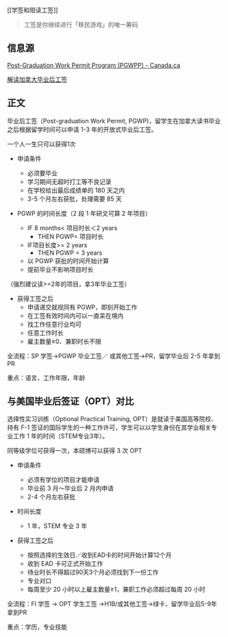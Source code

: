 [[学签和陪读工签]]

> 工签是你继续进行「移民游戏」的唯一筹码  [](https://youtu.be/td-oJbuFHCs?list=PLGMrzTnCOjdTga7uu5vVbudG_bwH3Vxl1&t=1859)

## 信息源
[Post-Graduation Work Permit Program (PGWPP) - Canada.ca](https://www.canada.ca/en/immigration-refugees-citizenship/corporate/publications-manuals/operational-bulletins-manuals/temporary-residents/study-permits/post-graduation-work-permit-program.html)

[解读加拿大毕业后工签](https://www.ciyes.ca/post/%E7%A1%AC%E5%B9%B2%E8%B4%A7-%E8%89%AF%E5%BF%83%E8%A7%A3%E8%AF%BB%E5%8A%A0%E6%8B%BF%E5%A4%A7%E6%AF%95%E4%B8%9A%E5%90%8E%E5%B7%A5%E7%AD%BE)

## 正文
毕业后工签（Post-graduation Work Permit, PGWP)，留学生在加拿大读书毕业之后根据留学时间可以申请 1-3 年的开放式毕业后工签。

一个人一生只可以获得1次

- 申请条件
	- 必须要毕业
	- 学习期间无超时打工等不良记录
	- 在学校给出最后成绩单的 180 天之内
	- 3-5 个月左右获批，处理需要 85 天


- PGWP 的时间长度（2 段 1 年研文可算 2 年项目）
	- IF 8 months< 项目时长＜2 years
		- THEN PGWP= 项目时长
	- IF项目长度>= 2 years
		- THEN PGWP = 3 years
	- 以 PGWP 获批的时间开始计算
	- 提前毕业不影响项目时长

（强烈建议读>=2年的项目，拿3年毕业工签）

- 获得工签之后
	- 申请递交就视同有 PGWP，即刻开始工作
	- 在工签有效时间内可以一直呆在境内
	- 找工作任意行业均可
	- 任意工作时长
	- 雇主数量≥0、兼职时长不限

全流程：SP 学签→PGWP 毕业工签／ 或其他工签→PR，留学毕业后 2-5 年拿到 PR

重点：语言，工作年限，年龄


## 与美国毕业后签证（OPT）对比

选择性实习训练（Optional Practical Training, OPT）是就读于美国高等院校、持有 F-1 签证的国际学生的一种工作许可，学生可以以学生身份在其学业相关专业工作 1 年的时间（STEM专业3年）。

同等级学位可获得一次，本硕博可以获得 3 次 OPT

- 申请条件
	- 必须有学位的项目才能申请
	- 毕业前 3 月～毕业后 2 月内申请
	- 2-4 个月左右获批

- 时间长度
	- 1 年，STEM 专业 3 年


- 获得工签之后
	- 按照选择的生效日／收到EAD卡的时间开始计算12个月
	- 收到 EAD 卡可正式开始工作
	- 待业时长不得超过90天3个月必须找到下一份工作
	- 专业对口
	- 每周至少 20 小时以上雇主数量≥1，兼职工作必须超过每周 20 小时

全流程：FI 学签 → OPT 学生工签 →H1B/或其他工签→绿卡，留学毕业后5-9年拿到PR

重点：学历，专业技能